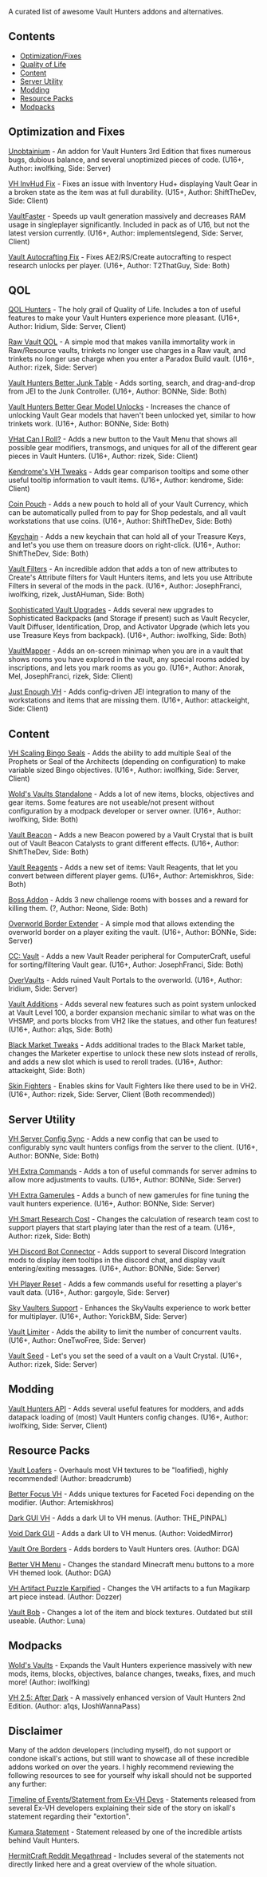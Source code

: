 A curated list of awesome Vault Hunters addons and alternatives.

## Contents

- [Optimization/Fixes](#optimization-and-fixes)
- [Quality of Life](#qol)
- [Content](#content)
- [Server Utility](#server-utility)
- [Modding](#modding)
- [Resource Packs](#resource-packs)
- [Modpacks](#modpacks)


## Optimization and Fixes

[Unobtainium](https://www.curseforge.com/minecraft/mc-mods/unobtanium-vault-hunters-fixes) - An addon for Vault Hunters 3rd Edition that fixes numerous bugs, dubious balance, and several unoptimized pieces of code. (U16+, Author: iwolfking, Side: Server)

[VH InvHud Fix](https://www.curseforge.com/minecraft/mc-mods/vault-hunters-invhud-fix) - Fixes an issue with Inventory Hud+ displaying Vault Gear in a broken state as the item was at full durability. (U15+, Author: ShiftTheDev, Side: Client)

[VaultFaster](https://www.curseforge.com/minecraft/mc-mods/vaultfaster) - Speeds up vault generation massively and decreases RAM usage in singleplayer significantly. Included in pack as of U16, but not the latest version currently. (U16+, Author: implementslegend, Side: Server, Client)

[Vault Autocrafting Fix](https://www.curseforge.com/minecraft/mc-mods/vault-autocrafting-fix) - Fixes AE2/RS/Create autocrafting to respect research unlocks per player. (U16+, Author: T2ThatGuy, Side: Both)


## QOL

[QOL Hunters](https://www.curseforge.com/minecraft/mc-mods/qol-hunters) - The holy grail of Quality of Life. Includes a ton of useful features to make your Vault Hunters experience more pleasant. (U16+, Author: Iridium, Side: Server, Client)

[Raw Vault QOL](https://www.curseforge.com/minecraft/mc-mods/raw-vault-qol-vault-hunters-3-addon) - A simple mod that makes vanilla immortality work in Raw/Resource vaults, trinkets no longer use charges in a Raw vault, and trinkets no longer use charge when you enter a Paradox Build vault. (U16+, Author: rizek, Side: Server)

[Vault Hunters Better Junk Table](https://www.curseforge.com/minecraft/mc-mods/vault-hunters-better-junk-table) - Adds sorting, search, and drag-and-drop from JEI to the Junk Controller. (U16+, Author: BONNe, Side: Both)

[Vault Hunters Better Gear Model Unlocks](https://www.curseforge.com/minecraft/mc-mods/vault-hunters-better-gear-model-unlocks) - Increases the chance of unlocking Vault Gear models that haven't been unlocked yet, similar to how trinkets work. (U16+, Author: BONNe, Side: Both)

[VHat Can I Roll?](https://www.curseforge.com/minecraft/mc-mods/vhat-can-i-roll-vault-hunters-3-addon) - Adds a new button to the Vault Menu that shows all possible gear modifiers, transmogs, and uniques for all of the different gear pieces in Vault Hunters. (U16+, Author: rizek, Side: Client)

[Kendrome's VH Tweaks](https://www.curseforge.com/minecraft/mc-mods/kendromes-vault-hunters-tweaks) - Adds gear comparison tooltips and some other useful tooltip information to vault items. (U16+, Author: kendrome, Side: Client)

[Coin Pouch](https://www.curseforge.com/minecraft/mc-mods/coin-pouch-vault-hunters-addon) - Adds a new pouch to hold all of your Vault Currency, which can be automatically pulled from to pay for Shop pedestals, and all vault workstations that use coins. (U16+, Author: ShiftTheDev, Side: Both)

[Keychain](https://www.curseforge.com/minecraft/mc-mods/keychain-vault-hunters-addon) - Adds a new keychain that can hold all of your Treasure Keys, and let's you use them on treasure doors on right-click. (U16+, Author: ShiftTheDev, Side: Both)

[Vault Filters](https://www.curseforge.com/minecraft/mc-mods/vault-filters) - An incredible addon that adds a ton of new attributes to Create's Attribute filters for Vault Hunters items, and lets you use Attribute Filters in several of the mods in the pack. (U16+, Author: JosephFranci, iwolfking, rizek, JustAHuman, Side: Both)

[Sophisticated Vault Upgrades](https://www.curseforge.com/minecraft/mc-mods/sophisticated-vault-upgrades) - Adds several new upgrades to Sophisticated Backpacks (and Storage if present) such as Vault Recycler, Vault Diffuser, Identification, Drop, and Activator Upgrade (which lets you use Treasure Keys from backpack). (U16+, Author: iwolfking, Side: Both)

[VaultMapper](https://www.curseforge.com/minecraft/mc-mods/vaultmapper) - Adds an on-screen minimap when you are in a vault that shows rooms you have explored in the vault, any special rooms added by inscriptions, and lets you mark rooms as you go. (U16+, Author: Anorak, Mel, JosephFranci, rizek, Side: Client)

[Just Enough VH](https://www.curseforge.com/minecraft/mc-mods/just-enough-vh) - Adds config-driven JEI integration to many of the workstations and items that are missing them. (U16+, Author: attackeight, Side: Client)


## Content

[VH Scaling Bingo Seals](https://www.curseforge.com/minecraft/mc-mods/vh-scaling-bingo-seals) - Adds the ability to add multiple Seal of the Prophets or Seal of the Architects (depending on configuration) to make variable sized Bingo objectives. (U16+, Author: iwolfking, Side: Server, Client)

[Wold's Vaults Standalone](https://www.curseforge.com/minecraft/mc-mods/wolds-vaults-standalone) - Adds a lot of new items, blocks, objectives and gear items. Some features are not useable/not present without configuration by a modpack developer or server owner. (U16+, Author: iwolfking, Side: Both)

[Vault Beacon](https://www.curseforge.com/minecraft/mc-mods/vault-beacon-vault-hunters-addon) - Adds a new Beacon powered by a Vault Crystal that is built out of Vault Beacon Catalysts to grant different effects. (U16+, Author: ShiftTheDev, Side: Both)

[Vault Reagents](https://www.curseforge.com/minecraft/mc-mods/vault-reagent-vault-hunters) - Adds a new set of items: Vault Reagents, that let you convert between different player gems. (U16+, Author: Artemiskhros, Side: Both)

[Boss Addon](https://www.curseforge.com/minecraft/modpacks/boss-addon-for-vault-hunters-3rd) - Adds 3 new challenge rooms with bosses and a reward for killing them. (?, Author: Neone, Side: Both)

[Overworld Border Extender](https://www.curseforge.com/minecraft/mc-mods/vault-hunters-overworld-border-extend-mod) - A simple mod that allows extending the overworld border on a player exiting the vault. (U16+, Author: BONNe, Side: Server)

[CC: Vault](https://www.curseforge.com/minecraft/mc-mods/cc-vault) - Adds a new Vault Reader peripheral for ComputerCraft, useful for sorting/filtering Vault gear. (U16+, Author: JosephFranci, Side: Both)

[OverVaults](https://www.curseforge.com/minecraft/mc-mods/overvaults) - Adds ruined Vault Portals to the overworld. (U16+, Author: Iridium, Side: Server)

[Vault Additions](https://www.curseforge.com/minecraft/mc-mods/vault-additions) - Adds several new features such as point system unlocked at Vault Level 100, a border expansion mechanic similar to what was on the VHSMP, and ports blocks from VH2 like the statues, and other fun features! (U16+, Author: a1qs, Side: Both)

[Black Market Tweaks](https://www.curseforge.com/minecraft/mc-mods/black-market-tweaks) - Adds additional trades to the Black Market table, changes the Marketer expertise to unlock these new slots instead of rerolls, and adds a new slot which is used to reroll trades. (U16+, Author: attackeight, Side: Both)

[Skin Fighters](https://www.curseforge.com/minecraft/mc-mods/skin-fighters) - Enables skins for Vault Fighters like there used to be in VH2. (U16+, Author: rizek, Side: Server, Client (Both recommended))

## Server Utility

[VH Server Config Sync](https://www.curseforge.com/minecraft/mc-mods/vault-hunters-server-config-sync) - Adds a new config that can be used to configurably sync vault hunters configs from the server to the client. (U16+, Author: BONNe, Side: Both)

[VH Extra Commands](https://www.curseforge.com/minecraft/mc-mods/vault-hunters-extra-commands) - Adds a ton of useful commands for server admins to allow more adjustments to vaults. (U16+, Author: BONNe, Side: Server)

[VH Extra Gamerules](https://www.curseforge.com/minecraft/mc-mods/vault-hunters-extra-game-rules) - Adds a bunch of new gamerules for fine tuning the vault hunters experience. (U16+, Author: BONNe, Side: Server)

[VH Smart Research Cost](https://www.curseforge.com/minecraft/mc-mods/vh-smart-research-cost-vault-hunters-3-addon) - Changes the calculation of research team cost to support players that start playing later than the rest of a team. (U16+, Author: rizek, Side: Both)

[VH Discord Bot Connector](https://www.curseforge.com/minecraft/mc-mods/vaulthunters-dc-bot-connector) - Adds support to several Discord Integration mods to display item tooltips in the discord chat, and display vault entering/exiting messages. (U16+, Author: BONNe, Side: Server)

[VH Player Reset](https://www.curseforge.com/minecraft/mc-mods/vault-hunters-player-reset) - Adds a few commands useful for resetting a player's vault data. (U16+, Author: gargoyle, Side: Server)

[Sky Vaulters Support](https://www.curseforge.com/minecraft/mc-mods/sky-vaulters-support) - Enhances the SkyVaults experience to work better for multiplayer. (U16+, Author: YorickBM, Side: Server)

[Vault Limiter](https://www.curseforge.com/minecraft/mc-mods/vault-limiter) - Adds the ability to limit the number of concurrent vaults. (U16+, Author: OneTwoFree, Side: Server)

[Vault Seed](https://www.curseforge.com/minecraft/mc-mods/vault-seed) - Let's you set the seed of a vault on a Vault Crystal. (U16+, Author: rizek, Side: Server)

## Modding

[Vault Hunters API](https://www.curseforge.com/minecraft/mc-mods/vault-hunters-api) - Adds several useful features for modders, and adds datapack loading of (most) Vault Hunters config changes. (U16+, Author: iwolfking, Side: Server, Client)


## Resource Packs

[Vault Loafers](https://www.curseforge.com/minecraft/texture-packs/vault-loafers) - Overhauls most VH textures to be "loafified), highly recommended! (Author: breadcrumb)

[Better Focus VH](https://www.curseforge.com/minecraft/texture-packs/better-focus-vault-hunters) - Adds unique textures for Faceted Foci depending on the modifier. (Author: Artemiskhros)

[Dark GUI VH](https://www.curseforge.com/minecraft/texture-packs/dark-ui-vaulthunters-1-18) - Adds a dark UI to VH menus. (Author: THE_PINPAL)

[Void Dark GUI](https://www.curseforge.com/minecraft/texture-packs/void-hunters-dark-ui) - Adds a dark UI to VH menus. (Author: VoidedMirror)

[Vault Ore Borders](https://www.curseforge.com/minecraft/texture-packs/vault-ore-borders-pack) - Adds borders to Vault Hunters ores. (Author: DGA)

[Better VH Menu](https://www.curseforge.com/minecraft/texture-packs/better-vault-menu-pack) - Changes the standard Minecraft menu buttons to a more VH themed look. (Author: DGA)

[VH Artifact Puzzle Karpified](https://www.curseforge.com/minecraft/texture-packs/vault-hunters-artifact-puzzle-karpified) - Changes the VH artifacts to a fun Magikarp art piece instead. (Author: Dozzer)

[Vault Bob](https://www.curseforge.com/minecraft/texture-packs/vault-bob) - Changes a lot of the item and block textures. Outdated but still useable. (Author: Luna)


## Modpacks

[Wold's Vaults](https://www.curseforge.com/minecraft/modpacks/wolds-vaults) - Expands the Vault Hunters experience massively with new mods, items, blocks, objectives, balance changes, tweaks, fixes, and much more! (Author: iwolfking)

[VH 2.5: After Dark](https://www.curseforge.com/minecraft/modpacks/after-dark-presents-vault-hunters-2-5) - A massively enhanced version of Vault Hunters 2nd Edition. (Author: a1qs, IJoshWannaPass)


## Disclaimer

Many of the addon developers (including myself), do not support or condone iskall's actions, but still want to showcase all of these incredible addons worked on over the years. I highly recommend reviewing the following resources to see for yourself why iskall should not be supported any further:

[Timeline of Events/Statement from Ex-VH Devs](https://www.reddit.com/r/VaultHuntersMinecraft/comments/1igvh8l/timeline_of_events_statement/) - Statements released from several Ex-VH developers explaining their side of the story on iskall's statement regarding their "extortion".

[Kumara Statement](https://docs.google.com/document/d/1K2zSSeaUHiKZQbpWV7kGx0uI88bPupFrqIlalaUiH3c/edit?tab=t.0) - Statement released by one of the incredible artists behind Vault Hunters.

[HermitCraft Reddit Megathread](https://www.reddit.com/r/HermitCraft/comments/1h3bgtl/iskall85_stressmonter_resignation_megathread/) - Includes several of the statements not directly linked here and a great overview of the whole situation.


